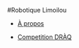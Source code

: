 #Robotique Limoilou

- [À propos](https://www.cegeplimoilou.ca/etudiants/vie-etudiante/activites/robotique/)

- [Competition DRÀQ](https://www.cegeplimoilou.ca/blogue/programmes-et-formations/sciences-et-genie/2022/l-equipe-du-cegep-limoilou-remporte-le-premier-defi-robotique-a-quebec/)

